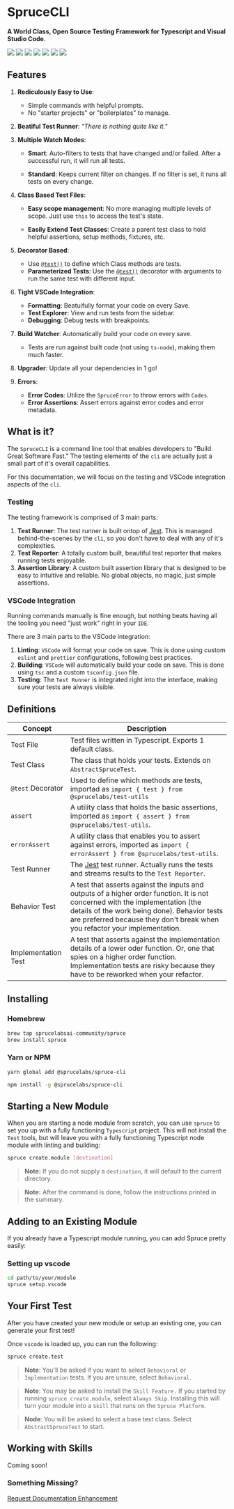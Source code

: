 # SpruceCLI

**A World Class, Open Source Testing Framework for Typescript and Visual Studio Code**. 

<div class="grid-buttons">
    <a href="https://github.com/sprucelabsai-community/spruce-cli-workspace"><img src="https://img.shields.io/github/last-commit/sprucelabsai-community/spruce-cli-workspace" /></a>
    <a href="https://github.com/sprucelabsai-community/spruce-cli-workspace"><img src="https://img.shields.io/circleci/build/github/sprucelabsai-community/spruce-cli-workspace" /></a>
    <a href="https://github.com/sprucelabsai-community/spruce-cli-workspace"><img src="https://img.shields.io/github/languages/top/sprucelabsai-community/spruce-cli-workspace" /></a>
    <a href="https://github.com/sprucelabsai-community/spruce-cli-workspace"><img src="https://img.shields.io/github/commit-activity/m/sprucelabsai-community/spruce-cli-workspace" /></a>
    <a href="https://www.npmjs.com/package/@sprucelabs/spruce-cli"><img src="https://img.shields.io/npm/dy/%40sprucelabs%2Fspruce-cli" /></a>
    <a href="https://github.com/sprucelabsai-community/spruce-cli-workspace"><img src="https://img.shields.io/github/issues/sprucelabsai-community/spruce-cli-workspace" /></a>
    <a href="https://www.npmjs.com/package/@sprucelabs/spruce-cli"><img src="https://img.shields.io/npm/v/%40sprucelabs%2Fspruce-cli" /></a>
</div>


## Features

1. **Rediculously Easy to Use**: 
    * Simple commands with helpful prompts.
    * No "starter projects" or "boilerplates" to manage.

1. **Beatiful Test Runner**: *"There is nothing quite like it."*
2. **Multiple Watch Modes**:
    * **Smart**: Auto-filters to tests that have changed and/or failed. After a successful run, it will run all tests.

    * **Standard**: Keeps current filter on changes. If no filter is set, it runs all tests on every change.
3. **Class Based Test Files**:
    * **Easy scope management**: No more managing multiple levels of scope. Just use `this` to access the test's state.

    * **Easily Extend Test Classes**: Create a parent test class to hold helpful assertions, setup methods, fixtures, etc.
2. **Decorator Based**: 
    * Use [`@test()`](/concepts/tests/) to define which Class methods are tests.
    * **Parameterized Tests**: Use the [`@test()`](/concepts/tests/) decorator with arguments to run the same test with different input.
4. **Tight VSCode Integration**:
    * **Formatting**: Beatuifully format your code on every Save.
    * **Test Explorer**: View and run tests from the sidebar.
    * **Debugging**: Debug tests with breakpoints.
6. **Build Watcher**: Automatically build your code on every save.
    * Tests are run against built code (not using `ts-node`), making them much faster.
7. **Upgrader**: Update all your dependencies in 1 go!
8. **Errors**:
    * **Error Codes**: Utilize the `SpruceError` to throw errors with `Codes`.
    * **Error Assertions**: Assert errors against error codes and error metadata.

## What is it?

The `SpruceCLI` is a command line tool that enables developers to "Build Great Software Fast." The testing elements of the `cli` are actually just a small part of it's overall capabilities.

For this documentation, we will focus on the testing and VSCode integration aspects of the `cli`.

### Testing

The testing framework is comprised of 3 main parts:

1. **Test Runner**: The test runner is built ontop of [Jest](https://jestjs.io). This is managed behind-the-scenes by the `cli`, so you don't have to deal with any of it's complexities.
2. **Test Reporter**: A totally custom built, beautiful test reporter that makes running tests enjoyable.
3. **Assertion Library**: A custom built assertion library that is designed to be easy to intuitive and reliable. No global objects, no magic, just simple assertions.

### VSCode Integration

Running commands manually is fine enough, but nothing beats having all the tooling you need "just work" right in your `IDE`.

There are 3 main parts to the VSCode integration:

1. **Linting**: `VSCode` will format your code on save. This is done using custom `eslint` and `prettier` configurations, following best practices.
2. **Building**: `VSCode` will automatically build your code on save. This is done using `tsc` and a custom `tsconfig.json` file.
3. **Testing**: The `Test Runner` is integrated right into the interface, making sure your tests are always visible.

## Definitions

| Concept | Description |
| --- | --- |
| Test File | Test files written in Typescript. Exports 1 default class. |
| Test Class | The class that holds your tests. Extends on `AbstractSpruceTest`. |
| `@test` Decorator | Used to define which methods are tests, importad as `import { test } from @sprucelabs/test-utils` |
| `assert` | A utility class that holds the basic assertions, imported as `import { assert } from @sprucelabs/test-utils`. |
| `errorAssert` | A utility class that enables you to assert against errors, imported as `import { errorAssert } from @sprucelabs/test-utils`. |
| Test Runner | The [Jest](https://jestjs.io) test runner. Actually runs the tests and streams results to the `Test Reporter`. |
| Behavior Test | A test that asserts against the inputs and outputs of a higher order function. It is not concerned with the implementation (the details of the work being done). Behavior tests are preferred because they don't break when you refactor your implementation. |
| Implementation Test | A test that asserts against the implementation details of a lower oder function. Or, one that spies on a higher order function. Implementation tests are risky because they have to be reworked when your refactor. |


## Installing

### Homebrew

```bash
brew tap sprucelabsai-community/spruce
brew install spruce
```

### Yarn or NPM

```bash
yarn global add @sprucelabs/spruce-cli
```

```bash
npm install -g @sprucelabs/spruce-cli
```

## Starting a New Module

When you are starting a node module from scratch, you can use `spruce` to set you up with a fully functioning `Typescript` project. This will not install the `Test` tools, but will leave you with a fully functioning Typescript node module with linting and building:


```bash
spruce create.module [destination]
```
> **Note:** If you do not supply a `destination`, it will default to the current directory.

> **Note:** After the command is done, follow the instructions printed in the summary. 

## Adding to an Existing Module

If you already have a Typescript module running, you can add Spruce pretty easily:

### Setting up vscode

```bash
cd path/to/your/module
spruce setup.vscode
```

## Your First Test
After you have created your new module or setup an existing one, you can generate your first test!

Once `vscode` is loaded up, you can run the following:

```bash
spruce create.test
```

> **Note**: You'll be asked if you want to select `Behavioral` or `Implementation` tests. If you are unsure, select `Behavioral`.

> **Note**: You may be asked to install the `Skill Feature.` If you started by running `spruce create.module`, select `Always Skip`. Installing this will turn your module into a `Skill` that runs on the `Spruce Platform`.

> **Node**: You will be asked to select a base test class. Select `AbstractSpruceTest` to start.

## Working with Skills

Coming soon!

### Something Missing?

<div class="grid-buttons">
    <a class="btn" href="https://forms.gle/2ZMtwUxg1egV8sHT8">Request Documentation Enhancement</a>
</div>
